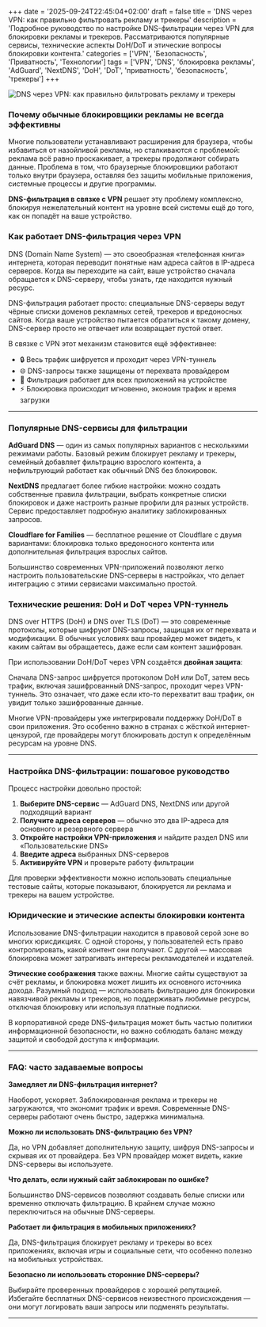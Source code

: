 +++
date = '2025-09-24T22:45:04+02:00'
draft = false
title = 'DNS через VPN: как правильно фильтровать рекламу и трекеры'
description = 'Подробное руководство по настройке DNS-фильтрации через VPN для блокировки рекламы и трекеров. Рассматриваются популярные сервисы, технические аспекты DoH/DoT и этические вопросы блокировки контента.'
categories = ['VPN', 'Безопасность', 'Приватность', 'Технологии']
tags = ['VPN', 'DNS', 'блокировка рекламы', 'AdGuard', 'NextDNS', 'DoH', 'DoT', 'приватность', 'безопасность', 'трекеры']
+++

![DNS через VPN: как правильно фильтровать рекламу и трекеры](https://imagestoring.fra1.cdn.digitaloceanspaces.com/A792C0AD-EAF0-408C-A508-7B7A3E9B21D5.png)

### Почему обычные блокировщики рекламы не всегда эффективны

Многие пользователи устанавливают расширения для браузера, чтобы избавиться от назойливой рекламы, но сталкиваются с проблемой: реклама всё равно проскакивает, а трекеры продолжают собирать данные. Проблема в том, что браузерные блокировщики работают только внутри браузера, оставляя без защиты мобильные приложения, системные процессы и другие программы.

**DNS-фильтрация в связке с VPN** решает эту проблему комплексно, блокируя нежелательный контент на уровне всей системы ещё до того, как он попадёт на ваше устройство.

### Как работает DNS-фильтрация через VPN

DNS (Domain Name System) — это своеобразная «телефонная книга» интернета, которая переводит понятные нам адреса сайтов в IP-адреса серверов. Когда вы переходите на сайт, ваше устройство сначала обращается к DNS-серверу, чтобы узнать, где находится нужный ресурс.

DNS-фильтрация работает просто: специальные DNS-серверы ведут чёрные списки доменов рекламных сетей, трекеров и вредоносных сайтов. Когда ваше устройство пытается обратиться к такому домену, DNS-сервер просто не отвечает или возвращает пустой ответ.

В связке с VPN этот механизм становится ещё эффективнее:
- 🔒 Весь трафик шифруется и проходит через VPN-туннель
- 🌐 DNS-запросы также защищены от перехвата провайдером
- 📱 Фильтрация работает для всех приложений на устройстве
- ⚡ Блокировка происходит мгновенно, экономя трафик и время загрузки

---

### Популярные DNS-сервисы для фильтрации

**AdGuard DNS** — один из самых популярных вариантов с несколькими режимами работы. Базовый режим блокирует рекламу и трекеры, семейный добавляет фильтрацию взрослого контента, а нефильтрующий работает как обычный DNS без блокировок.

**NextDNS** предлагает более гибкие настройки: можно создать собственные правила фильтрации, выбрать конкретные списки блокировок и даже настроить разные профили для разных устройств. Сервис предоставляет подробную аналитику заблокированных запросов.

**Cloudflare for Families** — бесплатное решение от Cloudflare с двумя вариантами: блокировка только вредоносного контента или дополнительная фильтрация взрослых сайтов.

Большинство современных VPN-приложений позволяют легко настроить пользовательские DNS-серверы в настройках, что делает интеграцию с этими сервисами максимально простой.

### Технические решения: DoH и DoT через VPN-туннель

DNS over HTTPS (DoH) и DNS over TLS (DoT) — это современные протоколы, которые шифруют DNS-запросы, защищая их от перехвата и модификации. В обычных условиях ваш провайдер может видеть, к каким сайтам вы обращаетесь, даже если сам контент зашифрован.

При использовании DoH/DoT через VPN создаётся **двойная защита**:

Сначала DNS-запрос шифруется протоколом DoH или DoT, затем весь трафик, включая зашифрованный DNS-запрос, проходит через VPN-туннель. Это означает, что даже если кто-то перехватит ваш трафик, он увидит только зашифрованные данные.

Многие VPN-провайдеры уже интегрировали поддержку DoH/DoT в свои приложения. Это особенно важно в странах с жёсткой интернет-цензурой, где провайдеры могут блокировать доступ к определённым ресурсам на уровне DNS.

---

### Настройка DNS-фильтрации: пошаговое руководство

Процесс настройки довольно простой:

1. **Выберите DNS-сервис** — AdGuard DNS, NextDNS или другой подходящий вариант
2. **Получите адреса серверов** — обычно это два IP-адреса для основного и резервного сервера
3. **Откройте настройки VPN-приложения** и найдите раздел DNS или «Пользовательские DNS»
4. **Введите адреса** выбранных DNS-серверов
5. **Активируйте VPN** и проверьте работу фильтрации

Для проверки эффективности можно использовать специальные тестовые сайты, которые показывают, блокируется ли реклама и трекеры на вашем устройстве.

### Юридические и этические аспекты блокировки контента

Использование DNS-фильтрации находится в правовой серой зоне во многих юрисдикциях. С одной стороны, у пользователей есть право контролировать, какой контент они получают. С другой — массовая блокировка может затрагивать интересы рекламодателей и издателей.

**Этические соображения** также важны. Многие сайты существуют за счёт рекламы, и блокировка может лишить их основного источника дохода. Разумный подход — использовать фильтрацию для блокировки навязчивой рекламы и трекеров, но поддерживать любимые ресурсы, отключая блокировку или используя платные подписки.

В корпоративной среде DNS-фильтрация может быть частью политики информационной безопасности, но важно соблюдать баланс между защитой и свободой доступа к информации.

---

### FAQ: часто задаваемые вопросы

**Замедляет ли DNS-фильтрация интернет?**

Наоборот, ускоряет. Заблокированная реклама и трекеры не загружаются, что экономит трафик и время. Современные DNS-серверы работают очень быстро, задержка минимальна.

**Можно ли использовать DNS-фильтрацию без VPN?**

Да, но VPN добавляет дополнительную защиту, шифруя DNS-запросы и скрывая их от провайдера. Без VPN провайдер может видеть, какие DNS-серверы вы используете.

**Что делать, если нужный сайт заблокирован по ошибке?**

Большинство DNS-сервисов позволяют создавать белые списки или временно отключать фильтрацию. В крайнем случае можно переключиться на обычные DNS-серверы.

**Работает ли фильтрация в мобильных приложениях?**

Да, DNS-фильтрация блокирует рекламу и трекеры во всех приложениях, включая игры и социальные сети, что особенно полезно на мобильных устройствах.

**Безопасно ли использовать сторонние DNS-серверы?**

Выбирайте проверенных провайдеров с хорошей репутацией. Избегайте бесплатных DNS-сервисов неизвестного происхождения — они могут логировать ваши запросы или подменять результаты.

---